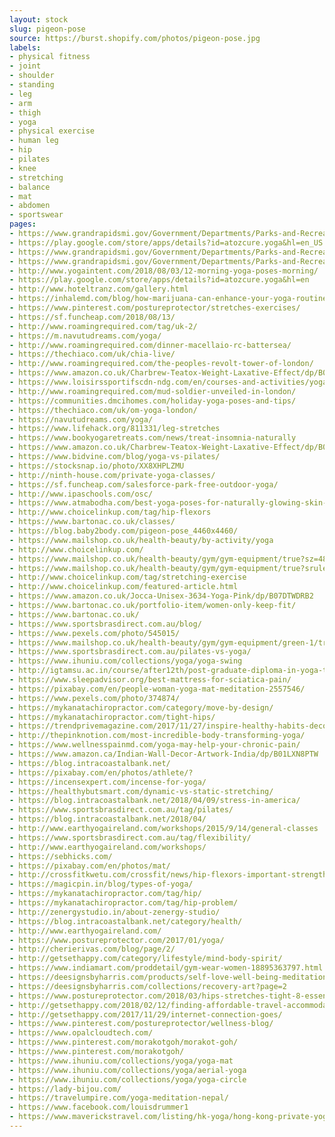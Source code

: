 ```yaml
---
layout: stock
slug: pigeon-pose
source: https://burst.shopify.com/photos/pigeon-pose.jpg
labels:
- physical fitness
- joint
- shoulder
- standing
- leg
- arm
- thigh
- yoga
- physical exercise
- human leg
- hip
- pilates
- knee
- stretching
- balance
- mat
- abdomen
- sportswear
pages:
- https://www.grandrapidsmi.gov/Government/Departments/Parks-and-Recreation/Recreation/Adult-Fitness/Yoga
- https://play.google.com/store/apps/details?id=atozcure.yoga&hl=en_US
- https://www.grandrapidsmi.gov/Government/Departments/Parks-and-Recreation/Recreation/Adult-Fitness
- https://www.grandrapidsmi.gov/Government/Departments/Parks-and-Recreation/Recreation/Adult-Fitness?OC_EA_EmergencyAnnouncementList_Dismiss=1b010fc4-6f58-4aa1-bebd-a7e8d8de4ade
- http://www.yogaintent.com/2018/08/03/12-morning-yoga-poses-morning/
- https://play.google.com/store/apps/details?id=atozcure.yoga&hl=en
- http://www.hoteltranz.com/gallery.html
- https://inhalemd.com/blog/how-marijuana-can-enhance-your-yoga-routine/
- https://www.pinterest.com/postureprotector/stretches-exercises/
- https://sf.funcheap.com/2018/08/13/
- http://www.roamingrequired.com/tag/uk-2/
- https://m.navutudreams.com/yoga/
- http://www.roamingrequired.com/dinner-macellaio-rc-battersea/
- https://thechiaco.com/uk/chia-live/
- http://www.roamingrequired.com/the-peoples-revolt-tower-of-london/
- https://www.amazon.co.uk/Charbrew-Teatox-Weight-Laxative-Effect/dp/B07BYRB2M7
- https://www.loisirssportifscdn-ndg.com/en/courses-and-activities/yoga/attachment/yoga-2557546_960_720-2/
- http://www.roamingrequired.com/mud-soldier-unveiled-in-london/
- https://communities.dmcihomes.com/holiday-yoga-poses-and-tips/
- https://thechiaco.com/uk/om-yoga-london/
- https://navutudreams.com/yoga/
- https://www.lifehack.org/811331/leg-stretches
- https://www.bookyogaretreats.com/news/treat-insomnia-naturally
- https://www.amazon.co.uk/Charbrew-Teatox-Weight-Laxative-Effect/dp/B079BRQ1MJ
- https://www.bidvine.com/blog/yoga-vs-pilates/
- https://stocksnap.io/photo/XX8XHPLZMU
- http://ninth-house.com/private-yoga-classes/
- https://sf.funcheap.com/salesforce-park-free-outdoor-yoga/
- http://www.ipaschools.com/osc/
- https://www.atmabodha.com/best-yoga-poses-for-naturally-glowing-skin-and-face
- http://www.choicelinkup.com/tag/hip-flexors
- https://www.bartonac.co.uk/classes/
- https://blog.baby2body.com/pigeon-pose_4460x4460/
- https://www.mailshop.co.uk/health-beauty/by-activity/yoga
- http://www.choicelinkup.com/
- https://www.mailshop.co.uk/health-beauty/gym/gym-equipment/true?sz=48&start=96
- https://www.mailshop.co.uk/health-beauty/gym/gym-equipment/true?srule=Newness&sz=48&start=0
- http://www.choicelinkup.com/tag/stretching-exercise
- http://www.choicelinkup.com/featured-article.html
- https://www.amazon.co.uk/Jocca-Unisex-3634-Yoga-Pink/dp/B07DTWDRB2
- https://www.bartonac.co.uk/portfolio-item/women-only-keep-fit/
- https://www.bartonac.co.uk/
- https://www.sportsbrasdirect.com.au/blog/
- https://www.pexels.com/photo/545015/
- https://www.mailshop.co.uk/health-beauty/gym/gym-equipment/green-1/true?srule=price-low-to-high
- https://www.sportsbrasdirect.com.au/pilates-vs-yoga/
- https://www.ihuniu.com/collections/yoga/yoga-swing
- http://igtamsu.ac.in/course/after12th/post-graduate-diploma-in-yoga-therapy/
- https://www.sleepadvisor.org/best-mattress-for-sciatica-pain/
- https://pixabay.com/en/people-woman-yoga-mat-meditation-2557546/
- https://www.pexels.com/photo/374874/
- https://mykanatachiropractor.com/category/move-by-design/
- https://mykanatachiropractor.com/tight-hips/
- https://trendprivemagazine.com/2017/11/27/inspire-healthy-habits-decorating-home/
- http://thepinknotion.com/most-incredible-body-transforming-yoga/
- https://www.wellnesspainmd.com/yoga-may-help-your-chronic-pain/
- https://www.amazon.ca/Indian-Wall-Decor-Artwork-India/dp/B01LXN8PTW
- https://blog.intracoastalbank.net/
- https://pixabay.com/en/photos/athlete/?
- https://incensexpert.com/incense-for-yoga/
- https://healthybutsmart.com/dynamic-vs-static-stretching/
- https://blog.intracoastalbank.net/2018/04/09/stress-in-america/
- https://www.sportsbrasdirect.com.au/tag/pilates/
- https://blog.intracoastalbank.net/2018/04/
- http://www.earthyogaireland.com/workshops/2015/9/14/general-classes
- https://www.sportsbrasdirect.com.au/tag/flexibility/
- http://www.earthyogaireland.com/workshops/
- https://sebhicks.com/
- https://pixabay.com/en/photos/mat/
- http://crossfitkwetu.com/crossfit/news/hip-flexors-important-strengthen
- https://magicpin.in/blog/types-of-yoga/
- https://mykanatachiropractor.com/tag/hip/
- https://mykanatachiropractor.com/tag/hip-problem/
- http://zenergystudio.in/about-zenergy-studio/
- https://blog.intracoastalbank.net/category/health/
- http://www.earthyogaireland.com/
- https://www.postureprotector.com/2017/01/yoga/
- http://cherierivas.com/blog/page/2/
- http://getsethappy.com/category/lifestyle/mind-body-spirit/
- https://www.indiamart.com/proddetail/gym-wear-women-18895363797.html
- https://deesignsbyharris.com/products/self-love-well-being-meditation-yoga-inspirational-quotes-stained-glass-mosaic-feel-good-motivational-affirmations-art-with-a-message-6
- https://deesignsbyharris.com/collections/recovery-art?page=2
- https://www.postureprotector.com/2018/03/hips-stretches-tight-8-essential/
- http://getsethappy.com/2018/02/12/finding-affordable-travel-accommodation/
- http://getsethappy.com/2017/11/29/internet-connection-goes/
- https://www.pinterest.com/postureprotector/wellness-blog/
- https://www.opalcloudtech.com/
- https://www.pinterest.com/morakotgoh/morakot-goh/
- https://www.pinterest.com/morakotgoh/
- https://www.ihuniu.com/collections/yoga/yoga-mat
- https://www.ihuniu.com/collections/yoga/aerial-yoga
- https://www.ihuniu.com/collections/yoga/yoga-circle
- https://lady-bijou.com/
- https://travelumpire.com/yoga-meditation-nepal/
- https://www.facebook.com/louisdrummer1
- https://www.maverickstravel.com/listing/hk-yoga/hong-kong-private-yoga-06/
---
```

